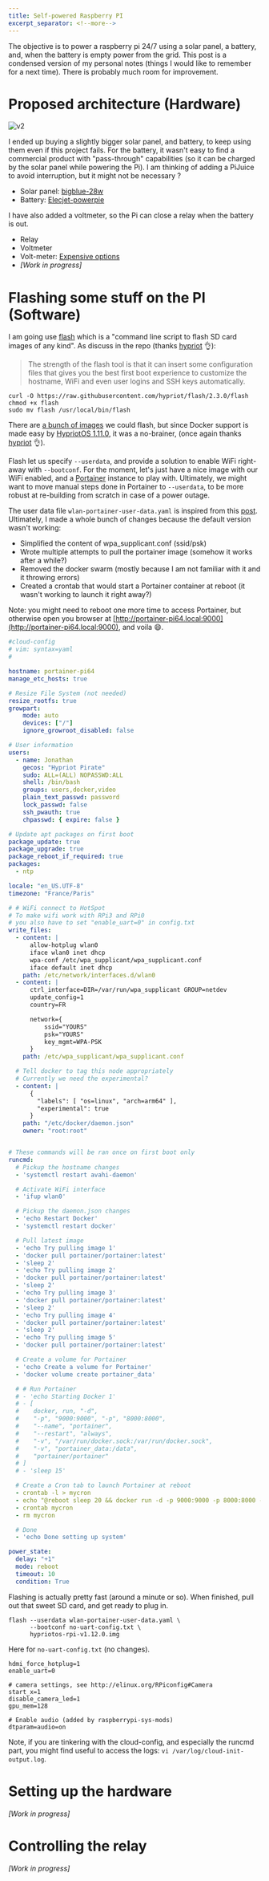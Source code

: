 ```yaml
---
title: Self-powered Raspberry PI
excerpt_separator: <!--more-->
---
```


The objective is to power a raspberry pi 24/7 using a solar panel, a battery, and, when the battery is empty power from the grid. This post is a condensed version of my personal notes (things I would like to remember for a next time). There is probably much room for improvement.

<!--more-->
# Proposed architecture (Hardware)
![v2](/assets/image/v2.png)

I ended up buying a slightly bigger solar panel, and battery, to keep using them even if this project fails. For the battery, it wasn't easy to find a commercial product with "pass-through" capabilities (so it can be charged by the solar panel while powering the Pi). I am thinking of adding a PiJuice to avoid interruption, but it might not be necessary ?

* Solar panel: [bigblue-28w](https://cachauffecachauffe.fr/bigblue-28w/)
* Battery: [Elecjet-powerpie](https://www.chargerlab.com/elecjet-powerpie-45w-power-bank-in-depth-review/)

I have also added a voltmeter, so the Pi can close a relay when the battery is out.
* Relay
* Voltmeter
* Volt-meter: [Expensive options](http://www.yoctopuce.com/EN/products/usb-electrical-sensors/yocto-volt)
* *[Work in progress]*

# Flashing some stuff on the PI (Software)
I am going use [flash](https://github.com/hypriot/flash)  which is a "command line script to flash SD card images of any kind". As discuss in the repo (thanks [hypriot](https://blog.hypriot.com/post/releasing-HypriotOS-1-11/) :ok_hand:):
> The strength of the flash tool is that it can insert some configuration files that gives you the best first boot experience to customize the hostname, WiFi and even user logins and SSH keys automatically.

```shell
curl -O https://raw.githubusercontent.com/hypriot/flash/2.3.0/flash
chmod +x flash
sudo mv flash /usr/local/bin/flash
```

There are [a bunch of images](https://www.raspberrypi.org/downloads/) we could flash, but since Docker support is made easy by [HypriotOS 1.11.0](https://github.com/hypriot/image-builder-rpi/releases/tag/v1.11.0), it was a no-brainer, (once again thanks [hypriot](https://blog.hypriot.com/post/releasing-HypriotOS-1-11/) :ok_hand:).

Flash let us specify `--userdata`, and provide a solution to enable WiFi right-away with `--bootconf`. For the moment, let's just have a nice image with our WiFi enabled, and a [Portainer](https://www.portainer.io/) instance to play with. Ultimately, we might want to move manual steps done in Portainer to `--userdata`, to be more robust at re-building from scratch in case of a power outage.

The user data file `wlan-portainer-user-data.yaml` is inspired from this [post](https://blog.hypriot.com/post/cloud-init-cloud-on-hypriot-x64/). Ultimately, I made a whole bunch of changes because the default version wasn't working:
* Simplified the content of wpa_supplicant.conf (ssid/psk)
* Wrote multiple attempts to pull the portainer image (somehow it works after a while?)
* Removed the docker swarm (mostly because I am not familiar with it and it throwing errors)
* Created a crontab that would start a Portainer container at reboot (it wasn't working to launch it right away?)

Note: you might need to reboot one more time to access Portainer, but otherwise open you browser at [http://portainer-pi64.local:9000](http://portainer-pi64.local:9000), and voila :smile:.

```yaml
#cloud-config
# vim: syntax=yaml
#

hostname: portainer-pi64
manage_etc_hosts: true

# Resize File System (not needed)
resize_rootfs: true
growpart:
    mode: auto
    devices: ["/"]
    ignore_growroot_disabled: false

# User information
users:
  - name: Jonathan
    gecos: "Hypriot Pirate"
    sudo: ALL=(ALL) NOPASSWD:ALL
    shell: /bin/bash
    groups: users,docker,video
    plain_text_passwd: password
    lock_passwd: false
    ssh_pwauth: true
    chpasswd: { expire: false }

# Update apt packages on first boot
package_update: true
package_upgrade: true
package_reboot_if_required: true
packages:
  - ntp

locale: "en_US.UTF-8"
timezone: "France/Paris"

# # WiFi connect to HotSpot
# To make wifi work with RPi3 and RPi0
# you also have to set "enable_uart=0" in config.txt
write_files:
  - content: |
      allow-hotplug wlan0
      iface wlan0 inet dhcp
      wpa-conf /etc/wpa_supplicant/wpa_supplicant.conf
      iface default inet dhcp
    path: /etc/network/interfaces.d/wlan0
  - content: |
      ctrl_interface=DIR=/var/run/wpa_supplicant GROUP=netdev
      update_config=1
      country=FR

      network={
          ssid="YOURS"
          psk="YOURS"
          key_mgmt=WPA-PSK
      }
    path: /etc/wpa_supplicant/wpa_supplicant.conf

  # Tell docker to tag this node appropriately
  # Currently we need the experimental?
  - content: |
      {
        "labels": [ "os=linux", "arch=arm64" ],
        "experimental": true
      }
    path: "/etc/docker/daemon.json"
    owner: "root:root"


# These commands will be ran once on first boot only
runcmd:
  # Pickup the hostname changes
  - 'systemctl restart avahi-daemon'

  # Activate WiFi interface
  - 'ifup wlan0'

  # Pickup the daemon.json changes
  - 'echo Restart Docker'
  - 'systemctl restart docker'

  # Pull latest image
  - 'echo Try pulling image 1'
  - 'docker pull portainer/portainer:latest'
  - 'sleep 2'
  - 'echo Try pulling image 2'
  - 'docker pull portainer/portainer:latest'
  - 'sleep 2'
  - 'echo Try pulling image 3'
  - 'docker pull portainer/portainer:latest'
  - 'sleep 2'
  - 'echo Try pulling image 4'
  - 'docker pull portainer/portainer:latest'
  - 'sleep 2'
  - 'echo Try pulling image 5'
  - 'docker pull portainer/portainer:latest'

  # Create a volume for Portainer
  - 'echo Create a volume for Portainer'
  - 'docker volume create portainer_data'

  # # Run Portainer
  # - 'echo Starting Docker 1'
  # - [
  #    docker, run, "-d",
  #    "-p", "9000:9000", "-p", "8000:8000",
  #    "--name", "portainer",
  #    "--restart", "always",
  #    "-v", "/var/run/docker.sock:/var/run/docker.sock",
  #    "-v", "portainer_data:/data",
  #    "portainer/portainer"
  # ]
  # - 'sleep 15'

  # Create a Cron tab to launch Portainer at reboot
  - crontab -l > mycron
  - echo "@reboot sleep 20 && docker run -d -p 9000:9000 -p 8000:8000 --name portainer --restart always -v /var/run/docker.sock:/var/run/docker.sock -v portainer_data:/data portainer/portainer >> /tmp/job_check.log 2>&1" >> mycron
  - crontab mycron
  - rm mycron

  # Done
  - 'echo Done setting up system'

power_state:
  delay: "+1"
  mode: reboot
  timeout: 10
  condition: True
```

Flashing is actually pretty fast (around a minute or so). When finished, pull out that sweet SD card, and get ready to plug in.

```shell
flash --userdata wlan-portainer-user-data.yaml \
      --bootconf no-uart-config.txt \
      hypriotos-rpi-v1.12.0.img
```
Here for `no-uart-config.txt` (no changes).

```text
hdmi_force_hotplug=1
enable_uart=0

# camera settings, see http://elinux.org/RPiconfig#Camera
start_x=1
disable_camera_led=1
gpu_mem=128

# Enable audio (added by raspberrypi-sys-mods)
dtparam=audio=on
```

Note, if you are tinkering with the cloud-config, and especially the runcmd part, you might find useful to access the logs: `vi /var/log/cloud-init-output.log`.

# Setting up the hardware
*[Work in progress]*

# Controlling the relay
*[Work in progress]*
